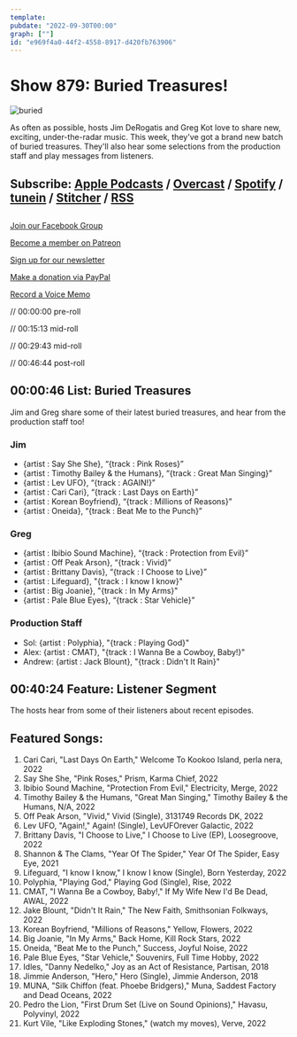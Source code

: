 ```yaml
---
template: 
pubdate: "2022-09-30T00:00"
graph: [""]
id: "e969f4a0-44f2-4558-8917-d420fb763906"
---
```






# Show 879: Buried Treasures!

![buried](https://static.soundopinions.org/images/2022/buriedt.png)

As often as possible, hosts Jim DeRogatis and Greg Kot love to share new, exciting, under-the-radar music. This week, they've got a brand new batch of buried treasures. They'll also hear some selections from the production staff and play messages from listeners. 



## Subscribe: [Apple Podcasts](https://itunes.apple.com/us/podcast/sound-opinions/id94793843) / [Overcast](https://overcast.fm/itunes94793843/sound-opinions) / [Spotify](https://open.spotify.com/show/1kNR8YL7TBrQuRxDdS4wtU) / [tunein](https://tunein.com/podcasts/Music-Podcasts/Sound-Opinions-p60273/) / [Stitcher](http://www.stitcher.com/podcast/sound-opinions) / [RSS](https://feeds.simplecast.com/Nn6fjnB0)



## 

[Join our Facebook Group](https://bit.ly/3sivr9T)

[Become a member on Patreon](https://bit.ly/3slWZvc)

[Sign up for our newsletter](https://bit.ly/3eEvRnG)

[Make a donation via PayPal](https://bit.ly/3dmt9lU)

[Record a Voice Memo](https://bit.ly/2RyD5Ah)

// 00:00:00 pre-roll

// 00:15:13 mid-roll

// 00:29:43 mid-roll

// 00:46:44 post-roll



## 00:00:46 List: Buried Treasures

Jim and Greg share some of their latest buried treasures, and hear from the production staff too!


### Jim

- {artist : Say She She}, “{track : Pink Roses}”
- {artist : Timothy Bailey & the Humans}, “{track : Great Man Singing}”
- {artist : Lev UFO}, “{track : AGAIN!}”
- {artist : Cari Cari}, “{track : Last Days on Earth}”
- {artist : Korean Boyfriend}, “{track : Millions of Reasons}”
- {artist : Oneida}, “{track : Beat Me to the Punch}”


### Greg

- {artist : Ibibio Sound Machine}, “{track : Protection from Evil}”
- {artist : Off Peak Arson}, “{track : Vivid}”
- {artist : Brittany Davis}, “{track : I Choose to Live}”
- {artist : Lifeguard}, "{track : I know I know}"
- {artist : Big Joanie}, "{track : In My Arms}"
- {artist : Pale Blue Eyes}, “{track : Star Vehicle}”


### Production Staff

- Sol: {artist : Polyphia}, "{track : Playing God}"
- Alex: {artist : CMAT}, "{track : I Wanna Be a Cowboy, Baby!}"
- Andrew: {artist : Jack Blount}, "{track : Didn't It Rain}"



## 00:40:24 Feature: Listener Segment

The hosts hear from some of their listeners about recent episodes.



## Featured Songs:

1. Cari Cari, "Last Days On Earth," Welcome To Kookoo Island, perla nera, 2022
2. Say She She, "Pink Roses," Prism, Karma Chief, 2022
3. Ibibio Sound Machine, "Protection From Evil," Electricity, Merge, 2022
4. Timothy Bailey & the Humans, "Great Man Singing," Timothy Bailey & the Humans, N/A, 2022
5. Off Peak Arson, "Vivid," Vivid (Single), 3131749 Records DK, 2022
6. Lev UFO, "Again!," Again! (Single), LevUFOrever Galactic, 2022
7. Brittany Davis, "I Choose to Live," I Choose to Live (EP), Loosegroove, 2022
8. Shannon & The Clams, "Year Of The Spider," Year Of The Spider, Easy Eye, 2021
9. Lifeguard, "I know I know," I know I know (Single), Born Yesterday, 2022
10. Polyphia, "Playing God," Playing God (Single), Rise, 2022
11. CMAT, "I Wanna Be a Cowboy, Baby!," If My Wife New I'd Be Dead, AWAL, 2022
12. Jake Blount, "Didn't It Rain," The New Faith, Smithsonian Folkways, 2022
13. Korean Boyfriend, "Millions of Reasons," Yellow, Flowers, 2022
14. Big Joanie, "In My Arms," Back Home, Kill Rock Stars, 2022
15. Oneida, "Beat Me to the Punch," Success, Joyful Noise, 2022
16. Pale Blue Eyes, "Star Vehicle," Souvenirs, Full Time Hobby, 2022
17. Idles, "Danny Nedelko," Joy as an Act of Resistance, Partisan, 2018
18. Jimmie Anderson, "Hero," Hero (Single), Jimmie Anderson, 2018
19. MUNA, "Silk Chiffon (feat. Phoebe Bridgers)," Muna, Saddest Factory and Dead Oceans, 2022
20. Pedro the Lion, "First Drum Set (Live on Sound Opinions)," Havasu, Polyvinyl, 2022
21. Kurt Vile, "Like Exploding Stones," (watch my moves), Verve, 2022